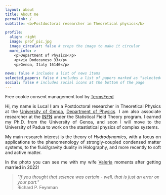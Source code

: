 ```yaml
---
layout: about
title: About me
permalink: /
subtitle: <b>Postdoctoral researcher in Theoretical physics</b>

profile:
  align: right
  image: prof_pic.jpg
  image_circular: false # crops the image to make it circular
  more_info: >
    <p>Department of Physics</p>
    <p>via Dodecaneso 33</p>
    <p>Genoa, Italy 16146</p>

news: false # includes a list of news items
selected_papers: false # includes a list of papers marked as "selected={true}"
social: false # includes social icons at the bottom of the page
---
```

<!-- Cookie Consent by TermsFeed https://www.TermsFeed.com -->
<script type="text/javascript" src="https://www.termsfeed.com/public/cookie-consent/4.1.0/cookie-consent.js" charset="UTF-8"></script>
<script type="text/javascript" charset="UTF-8">
document.addEventListener('DOMContentLoaded', function () {
cookieconsent.run({"notice_banner_type":"simple","consent_type":"express","palette":"light","language":"en","page_load_consent_levels":["strictly-necessary"],"notice_banner_reject_button_hide":false,"preferences_center_close_button_hide":false,"page_refresh_confirmation_buttons":false});
});
</script>

<noscript>Free cookie consent management tool by <a href="https://www.termsfeed.com/">TermsFeed</a></noscript>
<!-- End Cookie Consent by TermsFeed https://www.TermsFeed.com -->

<!-- Below is the link that users can use to open Preferences Center to change their preferences. Do not modify the ID parameter. Place it where appropriate, style it as needed. -->

<!--<a href="#" id="open_preferences_center">Update cookies preferences</a>-->


<p><div style="text-align: justify">
Hi, my name is Luca! I am a Postdoctoral researcher in Theoretical Physics at the <a href='https://www.unige.it/it'>University of Genoa</a>, <a href='https://www.difi.unige.it/it'>Department of Physics</a>. I am also associate researcher at the <a href='https://www.ge.infn.it/wordpress/'>INFN</a> under the Statistical Field Theory program. I earned my Ph.D. from the University of Genoa, and soon I will move to the University of Padua to work on the stastistical physics of complex systems.
</div></p>

<p><div style="text-align: justify">
My main research interest is the theory of <em>Hydrodynamics</em>, with a focus on applications to the phenomenology of strongly-coupled condensed matter systems, to the fluid/gravity duality in Holography, and more recently to soft and active matter.
</div></p>

<p><div style="text-align: justify">
In the photo you can see me with my wife <a href='https://unige-it1.academia.edu/ValeriaBacigalupo'>Valeria</a> moments after getting married in 2022!
</div></p>


>*"If you thought that science was certain - well, that is just an error on your part."*\
Richard P. Feynman